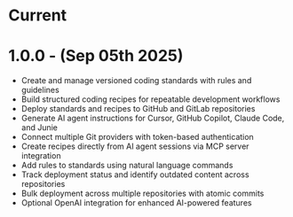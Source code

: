 # Current

# 1.0.0 - (Sep 05th 2025)

- Create and manage versioned coding standards with rules and guidelines
- Build structured coding recipes for repeatable development workflows
- Deploy standards and recipes to GitHub and GitLab repositories
- Generate AI agent instructions for Cursor, GitHub Copilot, Claude Code, and Junie
- Connect multiple Git providers with token-based authentication
- Create recipes directly from AI agent sessions via MCP server integration
- Add rules to standards using natural language commands
- Track deployment status and identify outdated content across repositories
- Bulk deployment across multiple repositories with atomic commits
- Optional OpenAI integration for enhanced AI-powered features
